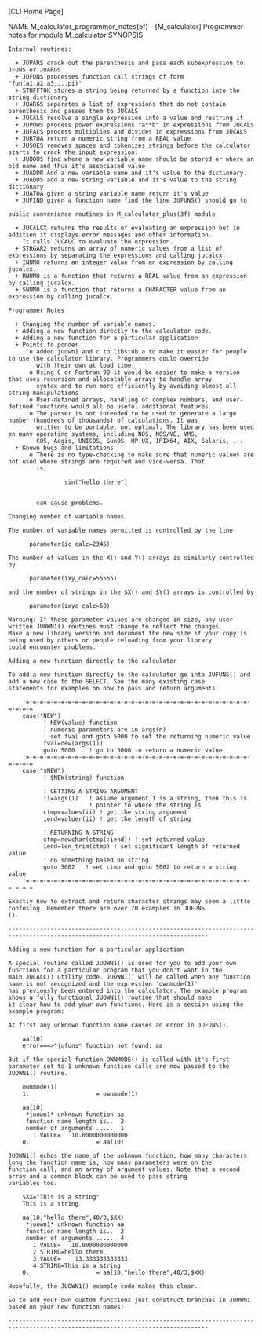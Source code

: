 [CLI Home Page]

NAME
    M_calculator_programmer_notes(5f) - [M_calculator] Programmer notes for module M_calculator
SYNOPSIS

    Internal routines:

      + JUPARS crack out the parenthesis and pass each subexpression to JFUNS or JUARGS
      + JUFUNS processes function call strings of form "fun(a1,a2,a3,...pi)"
      + STUFFTOK stores a string being returned by a function into the string dictionary
      + JUARGS separates a list of expressions that do not contain parenthesis and passes them to JUCALS
      + JUCALS resolve a single expression into a value and restring it
      + JUPOWS process power expressions "a**b" in expressions from JUCALS
      + JUFACS process multiplies and divides in expressions from JUCALS
      + JURTOA return a numeric string from a REAL value
      + JUSQES removes spaces and tokenizes strings before the calculator starts to crack the input expression.
      + JUBOUS find where a new variable name should be stored or where an old name and thus it's associated value
      + JUADDR Add a new variable name and it's value to the dictionary.
      + JUADDS add a new string variable and it's value to the string dictionary
      + JUATOA given a string variable name return it's value
      + JUFIND given a function name find the line JUFUNS() should go to

    public convenience routines in M_calculator_plus(3f) module

      + JUCALCX returns the results of evaluating an expression but in addition it displays error messages and other information.
        It calls JUCALC to evaluate the expression.
      + STRGAR2 returns an array of numeric values from a list of expressions by separating the expressions and calling jucalcx.
      + INUM0 returns an integer value from an expression by calling jucalcx.
      + RNUM0 is a function that returns a REAL value from an expression by calling jucalcx.
      + SNUM0 is a function that returns a CHARACTER value from an expression by calling jucalcx.

    Programmer Notes

      + Changing the number of variable names.
      + Adding a new function directly to the calculator code.
      + Adding a new function for a particular application
      + Points to ponder
          o added juown1 and c to libstub.a to make it easier for people to use the calculator library. Programmers could override
            with their own at load time.
          o Using C or Fortran 90 it would be easier to make a version that uses recursion and allocatable arrays to handle array
            syntax and to run more efficiently by avoiding almost all string manipulations
          o User-defined arrays, handling of complex numbers, and user-defined functions would all be useful additional features.
          o The parser is not intended to be used to generate a large number (hundreds of thousands) of calculations. It was
            written to be portable, not optimal. The library has been used on many operating systems, including NOS, NOS/VE, VMS,
            COS, Aegis, UNICOS, SunOS, HP-UX, IRIX64, AIX, Solaris, ...
      + Known bugs and limitations
          o There is no type-checking to make sure that numeric values are not used where strings are required and vice-versa. That
            is,

                    sin("hello there")


            can cause problems.

    Changing number of variable names

    The number of variable names permitted is controlled by the line

          parameter(ic_calc=2345)

    The number of values in the X() and Y() arrays is similarly controlled by

          parameter(ixy_calc=55555)

    and the number of strings in the $X() and $Y() arrays is controlled by

          parameter(ixyc_calc=50)

    Warning: If these parameter values are changed in size, any user-written JUOWN1() routines must change to reflect the changes.
    Make a new library version and document the new size if your copy is being used by others or people reloading from your library
    could encounter problems.

    Adding a new function directly to the calculator

    To add a new function directly to the calculator go into JUFUNS() and add a new case to the SELECT. See the many existing case
    statements for examples on how to pass and return arguments.

        !=-=-=-=-=-=-=-=-=-=-=-=-=-=-=-=-=-=-=-=-=-=-=-=-=-=-=-=-=-=-=-=-=-=-=-=
        case("NEW")
              ! NEW(value) function
              ! numeric parameters are in args(n)
              ! set fval and goto 5000 to set the returning numeric value
              fval=new(args(1))
              goto 5000    ! go to 5000 to return a numeric value
        !=-=-=-=-=-=-=-=-=-=-=-=-=-=-=-=-=-=-=-=-=-=-=-=-=-=-=-=-=-=-=-=-=-=-=-=
        case("$NEW")
              ! $NEW(string) function

              ! GETTING A STRING ARGUMENT
              ii=args(1)   ! assume argument 1 is a string, then this is
                           ! pointer to where the string is
              ctmp=values(ii) ! get the string argument
              iend=valuer(ii) ! get the length of string

              ! RETURNING A STRING
              ctmp=newchar(ctmp(:iend)) ! set returned value
              iend=len_trim(ctmp) ! set significant length of returned value
              ! do something based on string
              goto 5002   ! set ctmp and goto 5002 to return a string value
        !=-=-=-=-=-=-=-=-=-=-=-=-=-=-=-=-=-=-=-=-=-=-=-=-=-=-=-=-=-=-=-=-=-=-=-=

    Exactly how to extract and return character strings may seem a little confusing. Remember there are over 70 examples in JUFUNS
    ().

    -------------------------------------------------------------------------------------------------------------------------------
   
    Adding a new function for a particular application

    A special routine called JUOWN1() is used for you to add your own functions for a particular program that you don't want in the
    main JUCALC() utility code. JUOWN1() will be called when any function name is not recognized and the expression 'ownmode(1)'
    has previously been entered into the calculator. The example program shows a fully functional JUOWN1() routine that should make
    it clear how to add your own functions. Here is a session using the example program:

    At first any unknown function name causes an error in JUFUNS().

        aa(10)
        error===>*jufuns* function not found: aa

    But if the special function OWNMODE() is called with it's first parameter set to 1 unknown function calls are now passed to the
    JUOWN1() routine.

        ownmode(1)
        1.                   = ownmode(1)

        aa(10)
         *juown1* unknown function aa
         function name length is..  2
         number of arguments .....  1
           1 VALUE=   10.0000000000000
        0.                   = aa(10)

    JUOWN1() echos the name of the unknown function, how many characters long the function name is, how many parameters were on the
    function call, and an array of argument values. Note that a second array and a common block can be used to pass string
    variables too.

        $XX="This is a string"
        This is a string

        aa(10,"hello there",40/3,$XX)
         *juown1* unknown function aa
         function name length is..  2
         number of arguments .....  4
           1 VALUE=   10.0000000000000
           2 STRING=hello there
           3 VALUE=    13.333333333333
           4 STRING=This is a string
        0.                   = aa(10,"hello there",40/3,$XX)

    Hopefully, the JUOWN1() example code makes this clear.

    So to add your own custom functions just construct branches in JUOWN1 based on your new function names!

    -------------------------------------------------------------------------------------------------------------------------------
